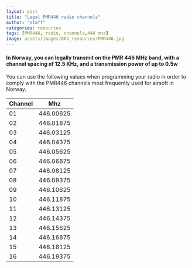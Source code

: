 ```yaml
---
layout: post
title: "Legal PMR446 radio channels"
author: "staff"
categories: resources
tags: [PMR446, radio, channels,446 mhz]
image: assets/images/004_resources/PMR446.jpg
---
```


#### In Norway, you can legally transmit on the PMR 446 MHz band, with a channel spacing of 12.5 KHz, and a transmission power of up to 0.5w
You can use the following values when programming your radio in order to comply with the PMR446 channels most frequently used for airsoft in Norway.

| Channel   	| Mhz  	| 
|---	|---	|
| 01  	| 446.00625  	|
| 02  	| 446.01875  	|
| 03  	| 446.03125  	|
| 04  	| 446.04375  	|
| 05  	| 446.05625  	|
| 06  	| 446.06875  	|
| 07  	| 446.08125  	|
| 08  	| 446.09375  	|
| 09  	| 446.10625  	|
| 10  	| 446.11875  	|
| 11  	| 446.13125  	|
| 12  	| 446.14375  	|
| 13  	| 446.15625  	|
| 14  	| 446.16875  	|
| 15  	| 446.18125  	|
| 16  	| 446.19375  	|
